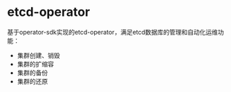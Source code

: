 # etcd-operator

基于operator-sdk实现的etcd-operator，满足etcd数据库的管理和自动化运维功能： 
- 集群创建、销毁
- 集群的扩缩容
- 集群的备份
- 集群的还原


